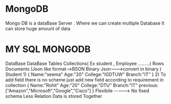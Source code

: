 # MongoDB
Mongo DB is a dataBase Server . Where we can create multiple Database
It can store huge amount of data
# MY SQL                MONGODB
DataBase               DataBase
Tables                Collections( Ex student , Employee .........)
Rows                  Documents (Json like format-->BSON Binary Json--->convert in binary )
                      Student 
                     1)    {
                      Name:"seema"
                      Age:"20"
                      College:"IGDTUW"
                      Branch:"IT"
                      }
                      2)  To add field there is no scheme just add new field according to requirement in collection
                      {
                      Name:"Rohit"
                      Age:"20"
                      College:"DTU"
                      Branch:"IT"
                      previous:["Amazon","Microsoft","Google","Cisco"]
                      }
                      Flexibile -----> No fixed schema
                      Less Relation
                      Data is stored Together
